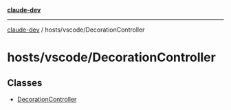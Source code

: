 [**claude-dev**](../../../README.md)

***

[claude-dev](../../../README.md) / hosts/vscode/DecorationController

# hosts/vscode/DecorationController

## Classes

- [DecorationController](classes/DecorationController.md)
